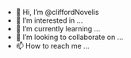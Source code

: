 - 👋 Hi, I’m @cliffordNovelis
- 👀 I’m interested in ...
- 🌱 I’m currently learning ...
- 💞️ I’m looking to collaborate on ...
- 📫 How to reach me ...

<!---
cliffordNovelis/cliffordNovelis is a ✨ special ✨ repository because its `README.md` (this file) appears on your GitHub profile.
You can click the Preview link to take a look at your changes.
--->
